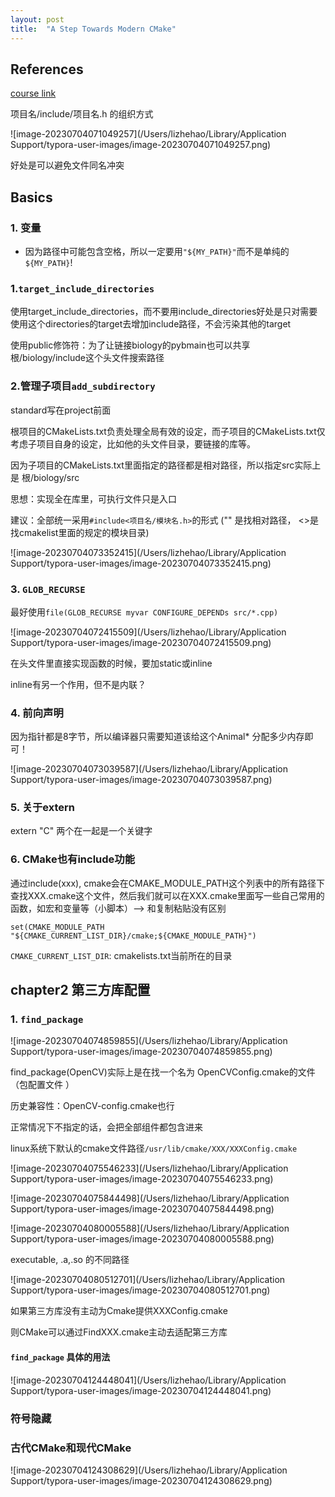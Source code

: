 ```yaml
---
layout: post
title:  "A Step Towards Modern CMake"
---
```



## References 
[course link](https://www.bilibili.com/video/BV1V84y117YU/?spm_id_from=333.788&vd_source=f0093d5807c733771228a4d4f410dc59)

项目名/include/项目名.h 的组织方式

![image-20230704071049257](/Users/lizhehao/Library/Application Support/typora-user-images/image-20230704071049257.png)

好处是可以避免文件同名冲突

## Basics 

### 1. 变量

+ 因为路径中可能包含空格，所以一定要用`"${MY_PATH}"`而不是单纯的`${MY_PATH}`!





### 1.`target_include_directories`

使用target_include_directories，而不要用include_directories好处是只对需要使用这个directories的target去增加include路径，不会污染其他的target

使用public修饰符：为了让链接biology的pybmain也可以共享 根/biology/include这个头文件搜索路径



### 2.管理子项目`add_subdirectory`  



standard写在project前面



根项目的CMakeLists.txt负责处理全局有效的设定，而子项目的CMakeLists.txt仅考虑子项目自身的设定，比如他的头文件目录，要链接的库等。 



因为子项目的CMakeLists.txt里面指定的路径都是相对路径，所以指定src实际上是  根/biology/src



思想：实现全在库里，可执行文件只是入口



建议：全部统一采用`#include<项目名/模块名.h>`的形式 ("" 是找相对路径， <>是找cmakelist里面的规定的模块目录)

![image-20230704073352415](/Users/lizhehao/Library/Application Support/typora-user-images/image-20230704073352415.png)



### 3. `GLOB_RECURSE`

最好使用`file(GLOB_RECURSE myvar CONFIGURE_DEPENDs src/*.cpp)`

![image-20230704072415509](/Users/lizhehao/Library/Application Support/typora-user-images/image-20230704072415509.png)



在头文件里直接实现函数的时候，要加static或inline

inline有另一个作用，但不是内联？



### 4. 前向声明

因为指针都是8字节，所以编译器只需要知道该给这个Animal* 分配多少内存即可！

![image-20230704073039587](/Users/lizhehao/Library/Application Support/typora-user-images/image-20230704073039587.png)



### 5. 关于extern 

extern "C" 两个在一起是一个关键字



### 6. CMake也有include功能

通过include(xxx), cmake会在CMAKE_MODULE_PATH这个列表中的所有路径下查找XXX.cmake这个文件，然后我们就可以在XXX.cmake里面写一些自己常用的函数，如宏和变量等（小脚本）--> 和复制粘贴没有区别



`set(CMAKE_MODULE_PATH "${CMAKE_CURRENT_LIST_DIR}/cmake;${CMAKE_MODULE_PATH}")` 



`CMAKE_CURRENT_LIST_DIR`: cmakelists.txt当前所在的目录 



## chapter2 第三方库配置

### 1. `find_package`

![image-20230704074859855](/Users/lizhehao/Library/Application Support/typora-user-images/image-20230704074859855.png)

find_package(OpenCV)实际上是在找一个名为 OpenCVConfig.cmake的文件（包配置文件 ）

历史兼容性：OpenCV-config.cmake也行

正常情况下不指定的话，会把全部组件都包含进来

linux系统下默认的cmake文件路径`/usr/lib/cmake/XXX/XXXConfig.cmake`

![image-20230704075546233](/Users/lizhehao/Library/Application Support/typora-user-images/image-20230704075546233.png)

![image-20230704075844498](/Users/lizhehao/Library/Application Support/typora-user-images/image-20230704075844498.png)

![image-20230704080005588](/Users/lizhehao/Library/Application Support/typora-user-images/image-20230704080005588.png)

 executable, .a,.so 的不同路径

![image-20230704080512701](/Users/lizhehao/Library/Application Support/typora-user-images/image-20230704080512701.png)



如果第三方库没有主动为Cmake提供XXXConfig.cmake

则CMake可以通过FindXXX.cmake主动去适配第三方库



#### `find_package` 具体的用法

![image-20230704124448041](/Users/lizhehao/Library/Application Support/typora-user-images/image-20230704124448041.png)

### 符号隐藏



### 古代CMake和现代CMake

![image-20230704124308629](/Users/lizhehao/Library/Application Support/typora-user-images/image-20230704124308629.png)



